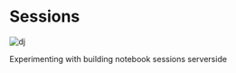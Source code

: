 # Sessions

![dj](https://user-images.githubusercontent.com/836375/27204471-42663cd2-51e0-11e7-9bda-f32b78c6b9f2.png)

Experimenting with building notebook sessions serverside
